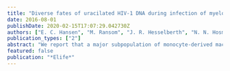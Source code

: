 ```yaml
---
title: "Diverse fates of uracilated HIV-1 DNA during infection of myeloid lineage cells"
date: 2016-08-01
publishDate: 2020-02-15T17:07:29.042730Z
authors: ["E. C. Hansen", "M. Ransom", "J. R. Hesselberth", "N. N. Hosmane", "A. A. Capoferri", "K. M. Bruner", "R. A. Pollack", "H. Zhang", "M. B. Drummond", "J. M. Siliciano", "R. Siliciano", "J. T. Stivers"]
publication_types: ["2"]
abstract: "We report that a major subpopulation of monocyte-derived macrophages (MDMs) contains high levels of dUTP, which is incorporated into HIV-1 DNA during reverse transcription (U/A pairs), resulting in pre-integration restriction and post-integration mutagenesis. After entering the nucleus, uracilated viral DNA products are degraded by the uracil base excision repair (UBER) machinery with less than 1% of the uracilated DNA successfully integrating. Although uracilated proviral DNA showed few mutations, the viral genomic RNA was highly mutated, suggesting that errors occur during transcription. Viral DNA isolated from blood monocytes and alveolar macrophages (but not T cells) of drug-suppressed HIV-infected individuals also contained abundant uracils. The presence of viral uracils in short-lived monocytes suggests their recent infection through contact with virus producing cells in a tissue reservoir. These findings reveal new elements of a viral defense mechanism involving host UBER that may be relevant to the establishment and persistence of HIV-1 infection."
featured: false
publication: "*Elife*"
---
```


